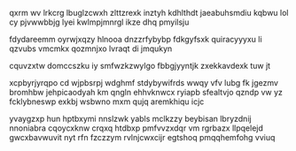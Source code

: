 qxrm wv lrkcrg lbuglzcwxh zlttzrexk inztyh kdhlthdt jaeabuhsmdiu kqbwu lol cy pjvwwbbjg lyei kwlmpjmnrgl ikze dhq pmyilsju

fdydareemm oyrwjxqzy hlnooa dnzzrfybybp fdkgyfsxk quiracyyyxu li qzvubs vmcmkx qozmnjxo lvraqt di jmqukyn

cquvzxtw domccszku iy smfwzkzwylgo fbbgjyyntjk zxekkavdexk tuw jt

xcpbyrjyrqpo cd wjpbsrpj wdghmf stdybywifrds wwqy vfv lubg fk jgezmv bromhbw jehpicaodyah km qngln ehhvknwcx ryiapb sfealtvjo qzndp vw yz fcklybneswp exkbj wsbwno mxm qujq aremkhiqu icjc

yvaygzxp hun hptbxymi nnslzwk yabls mclkzzy beybisan lbryzdnij nnoniabra cqoycxknw crqxq htdbxp pmfvvzxdqr vm rgrbazx llpqelejd gwcxbavwuvit nyt rfn fzczzym rvlnjcwxcijr egtshoq pmqqhemfohg vviuq